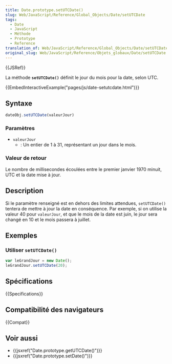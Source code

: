 ```yaml
---
title: Date.prototype.setUTCDate()
slug: Web/JavaScript/Reference/Global_Objects/Date/setUTCDate
tags:
  - Date
  - JavaScript
  - Méthode
  - Prototype
  - Reference
translation_of: Web/JavaScript/Reference/Global_Objects/Date/setUTCDate
original_slug: Web/JavaScript/Reference/Objets_globaux/Date/setUTCDate
---
```


{{JSRef}}

La méthode **`setUTCDate()`** définit le jour du mois pour la date, selon UTC.

{{EmbedInteractiveExample("pages/js/date-setutcdate.html")}}

## Syntaxe

```js
dateObj.setUTCDate(valeurJour)
```

### Paramètres

- `valeurJour`
  - : Un entier de 1 à 31, représentant un jour dans le mois.

### Valeur de retour

Le nombre de millisecondes écoulées entre le premier janvier 1970 minuit, UTC et la date mise à jour.

## Description

Si le paramètre renseigné est en dehors des limites attendues, `setUTCDate()` tentera de mettre à jour la date en conséquence. Par exemple, si on utilise la valeur 40 pour `valeurJour`, et que le mois de la date est juin, le jour sera changé en 10 et le mois passera à juillet.

## Exemples

### Utiliser `setUTCDate()`

```js
var leGrandJour = new Date();
leGrandJour.setUTCDate(20);
```

## Spécifications

{{Specifications}}

## Compatibilité des navigateurs

{{Compat}}

## Voir aussi

- {{jsxref("Date.prototype.getUTCDate()")}}
- {{jsxref("Date.prototype.setDate()")}}

